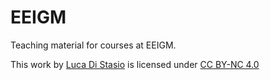 # EEIGM
Teaching material for courses at EEIGM.

<p xmlns:dct="http://purl.org/dc/terms/" xmlns:cc="http://creativecommons.org/ns#" class="license-text">This work by <a rel="cc:attributionURL" href="https://lucadistasioengineering.com/"><span rel="cc:attributionName">Luca Di Stasio</span></a> is licensed under <a href="https://creativecommons.org/licenses/by-nc/4.0">CC BY-NC 4.0</a></p>
